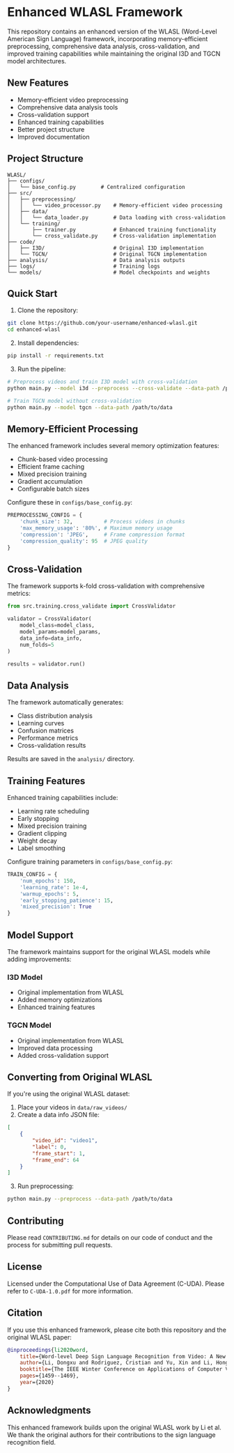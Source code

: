 # Enhanced WLASL Framework

This repository contains an enhanced version of the WLASL (Word-Level American Sign Language) framework, incorporating memory-efficient preprocessing, comprehensive data analysis, cross-validation, and improved training capabilities while maintaining the original I3D and TGCN model architectures.

## New Features

- Memory-efficient video preprocessing
- Comprehensive data analysis tools
- Cross-validation support
- Enhanced training capabilities
- Better project structure
- Improved documentation

## Project Structure

```
WLASL/
├── configs/
│   └── base_config.py        # Centralized configuration
├── src/
│   ├── preprocessing/
│   │   └── video_processor.py    # Memory-efficient video processing
│   ├── data/
│   │   └── data_loader.py        # Data loading with cross-validation
│   └── training/
│       ├── trainer.py            # Enhanced training functionality
│       └── cross_validate.py     # Cross-validation implementation
├── code/
│   ├── I3D/                      # Original I3D implementation
│   └── TGCN/                     # Original TGCN implementation
├── analysis/                     # Data analysis outputs
├── logs/                         # Training logs
└── models/                       # Model checkpoints and weights
```

## Quick Start

1. Clone the repository:
```bash
git clone https://github.com/your-username/enhanced-wlasl.git
cd enhanced-wlasl
```

2. Install dependencies:
```bash
pip install -r requirements.txt
```

3. Run the pipeline:
```bash
# Preprocess videos and train I3D model with cross-validation
python main.py --model i3d --preprocess --cross-validate --data-path /path/to/data

# Train TGCN model without cross-validation
python main.py --model tgcn --data-path /path/to/data
```

## Memory-Efficient Processing

The enhanced framework includes several memory optimization features:

- Chunk-based video processing
- Efficient frame caching
- Mixed precision training
- Gradient accumulation
- Configurable batch sizes

Configure these in `configs/base_config.py`:

```python
PREPROCESSING_CONFIG = {
    'chunk_size': 32,          # Process videos in chunks
    'max_memory_usage': '80%', # Maximum memory usage
    'compression': 'JPEG',     # Frame compression format
    'compression_quality': 95  # JPEG quality
}
```

## Cross-Validation

The framework supports k-fold cross-validation with comprehensive metrics:

```python
from src.training.cross_validate import CrossValidator

validator = CrossValidator(
    model_class=model_class,
    model_params=model_params,
    data_info=data_info,
    num_folds=5
)

results = validator.run()
```

## Data Analysis

The framework automatically generates:

- Class distribution analysis
- Learning curves
- Confusion matrices
- Performance metrics
- Cross-validation results

Results are saved in the `analysis/` directory.

## Training Features

Enhanced training capabilities include:

- Learning rate scheduling
- Early stopping
- Mixed precision training
- Gradient clipping
- Weight decay
- Label smoothing

Configure training parameters in `configs/base_config.py`:

```python
TRAIN_CONFIG = {
    'num_epochs': 150,
    'learning_rate': 1e-4,
    'warmup_epochs': 5,
    'early_stopping_patience': 15,
    'mixed_precision': True
}
```

## Model Support

The framework maintains support for the original WLASL models while adding improvements:

### I3D Model
- Original implementation from WLASL
- Added memory optimizations
- Enhanced training features

### TGCN Model
- Original implementation from WLASL
- Improved data processing
- Added cross-validation support

## Converting from Original WLASL

If you're using the original WLASL dataset:

1. Place your videos in `data/raw_videos/`
2. Create a data info JSON file:
```json
[
    {
        "video_id": "video1",
        "label": 0,
        "frame_start": 1,
        "frame_end": 64
    }
]
```
3. Run preprocessing:
```bash
python main.py --preprocess --data-path /path/to/data
```

## Contributing

Please read `CONTRIBUTING.md` for details on our code of conduct and the process for submitting pull requests.

## License

Licensed under the Computational Use of Data Agreement (C-UDA). Please refer to `C-UDA-1.0.pdf` for more information.

## Citation

If you use this enhanced framework, please cite both this repository and the original WLASL paper:

```bibtex
@inproceedings{li2020word,
    title={Word-level Deep Sign Language Recognition from Video: A New Large-scale Dataset and Methods Comparison},
    author={Li, Dongxu and Rodriguez, Cristian and Yu, Xin and Li, Hongdong},
    booktitle={The IEEE Winter Conference on Applications of Computer Vision},
    pages={1459--1469},
    year={2020}
}
```

## Acknowledgments

This enhanced framework builds upon the original WLASL work by Li et al. We thank the original authors for their contributions to the sign language recognition field.
